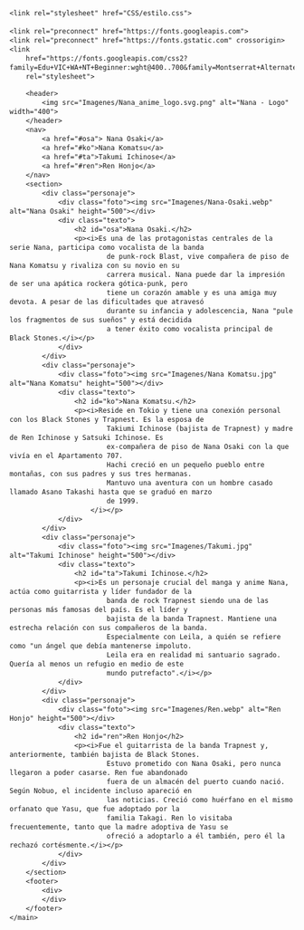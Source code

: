 <html lang="en">

<head>
    <meta charset="UTF-8">
    <meta name="viewport" content="width=device-width, initial-scale=1.0">
    <title>Document</title>

    <link rel="stylesheet" href="CSS/estilo.css">

    <link rel="preconnect" href="https://fonts.googleapis.com">
    <link rel="preconnect" href="https://fonts.gstatic.com" crossorigin>
    <link
        href="https://fonts.googleapis.com/css2?family=Edu+VIC+WA+NT+Beginner:wght@400..700&family=Montserrat+Alternates:ital,wght@0,100;0,200;0,300;0,400;0,500;0,600;0,700;0,800;0,900;1,100;1,200;1,300;1,400;1,500;1,600;1,700;1,800;1,900&display=swap"
        rel="stylesheet">
</head>

<body>
    <main>

        <header>
            <img src="Imagenes/Nana_anime_logo.svg.png" alt="Nana - Logo" width="400">
        </header>
        <nav>
            <a href="#osa"> Nana Osaki</a>
            <a href="#ko">Nana Komatsu</a>
            <a href="#ta">Takumi Ichinose</a>
            <a href="#ren">Ren Honjo</a>
        </nav>
        <section>
            <div class="personaje">
                <div class="foto"><img src="Imagenes/Nana-Osaki.webp" alt="Nana Osaki" height="500"></div>
                <div class="texto">
                    <h2 id="osa">Nana Osaki.</h2>
                    <p><i>Es una de las protagonistas centrales de la serie Nana, participa como vocalista de la banda
                            de punk-rock Blast, vive compañera de piso de Nana Komatsu y rivaliza con su novio en su
                            carrera musical. Nana puede dar la impresión de ser una apática rockera gótica-punk, pero
                            tiene un corazón amable y es una amiga muy devota. A pesar de las dificultades que atravesó
                            durante su infancia y adolescencia, Nana "pule los fragmentos de sus sueños" y está decidida
                            a tener éxito como vocalista principal de Black Stones.</i></p>
                </div>
            </div>
            <div class="personaje">
                <div class="foto"><img src="Imagenes/Nana Komatsu.jpg" alt="Nana Komatsu" height="500"></div>
                <div class="texto">
                    <h2 id="ko">Nana Komatsu.</h2>
                    <p><i>Reside en Tokio y tiene una conexión personal con los Black Stones y Trapnest. Es la esposa de
                            Takiumi Ichinose (bajista de Trapnest) y madre de Ren Ichinose y Satsuki Ichinose. Es
                            ex-compañera de piso de Nana Osaki con la que vivía en el Apartamento 707.
                            Hachi creció en un pequeño pueblo entre montañas, con sus padres y sus tres hermanas.
                            Mantuvo una aventura con un hombre casado llamado Asano Takashi hasta que se graduó en marzo
                            de 1999.
                        </i></p>
                </div>
            </div>
            <div class="personaje">
                <div class="foto"><img src="Imagenes/Takumi.jpg" alt="Takumi Ichinose" height="500"></div>
                <div class="texto">
                    <h2 id="ta">Takumi Ichinose.</h2>
                    <p><i>Es un personaje crucial del manga y anime Nana, actúa como guitarrista y líder fundador de la
                            banda de rock Trapnest siendo una de las personas más famosas del país. Es el líder y
                            bajista de la banda Trapnest. Mantiene una estrecha relación con sus compañeros de la banda.
                            Especialmente con Leila, a quién se refiere como "un ángel que debía mantenerse impoluto.
                            Leila era en realidad mi santuario sagrado. Quería al menos un refugio en medio de este
                            mundo putrefacto".</i></p>
                </div>
            </div>
            <div class="personaje">
                <div class="foto"><img src="Imagenes/Ren.webp" alt="Ren Honjo" height="500"></div>
                <div class="texto">
                    <h2 id="ren">Ren Honjo</h2>
                    <p><i>Fue el guitarrista de la banda Trapnest y, anteriormente, también bajista de Black Stones.
                            Estuvo prometido con Nana Osaki, pero nunca llegaron a poder casarse. Ren fue abandonado
                            fuera de un almacén del puerto cuando nació. Según Nobuo, el incidente incluso apareció en
                            las noticias. Creció como huérfano en el mismo orfanato que Yasu, que fue adoptado por la
                            familia Takagi. Ren lo visitaba frecuentemente, tanto que la madre adoptiva de Yasu se
                            ofreció a adoptarlo a él también, pero él la rechazó cortésmente.</i></p>
                </div>
            </div>
        </section>
        <footer>
            <div>
            </div>
        </footer>
    </main>
</body>
